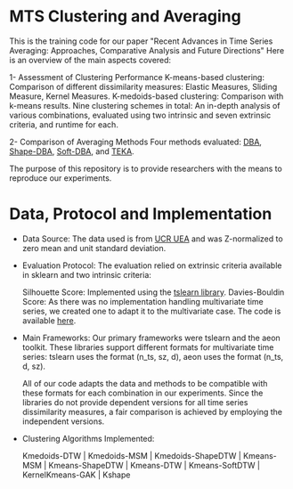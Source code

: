 # MTS Clustering and Averaging
This is the training code for our paper "Recent Advances in Time Series Averaging: Approaches, Comparative Analysis and Future Directions"
Here is an overview of the main aspects covered:

1- Assessment of Clustering Performance
    K-means-based clustering: Comparison of different dissimilarity measures: Elastic Measures, Sliding Measure, Kernel Measures.
    K-medoids-based clustering: Comparison with k-means results.
    Nine clustering schemes in total: An in-depth analysis of various combinations, evaluated using two intrinsic and seven extrinsic criteria, and runtime for each. 


2- Comparison of Averaging Methods
Four methods evaluated:
[DBA](https://tslearn.readthedocs.io/en/stable/gen_modules/barycenters/tslearn.barycenters.dtw_barycenter_averaging.html#tslearn.barycenters.dtw_barycenter_averaging), [Shape-DBA](https://github.com/MSD-IRIMAS/ShapeDBA), [Soft-DBA](https://tslearn.readthedocs.io/en/stable/gen_modules/barycenters/tslearn.barycenters.softdtw_barycenter.html#tslearn.barycenters.softdtw_barycenter), and [TEKA](https://github.com/pfmarteau/py-TEKA/blob/main/README.md).

The purpose of this repository is to provide researchers with the means to reproduce our experiments.

# Data, Protocol and Implementation
- Data Source: The data used is from [UCR UEA](https://www.timeseriesclassification.com/dataset.php) and was Z-normalized to zero mean and unit standard deviation.
- Evaluation Protocol: The evaluation relied on extrinsic criteria available in sklearn and two intrinsic criteria:

    Silhouette Score: Implemented using the [tslearn library](https://tslearn.readthedocs.io/en/latest/gen_modules/clustering/tslearn.clustering.silhouette_score.html).
    Davies-Bouldin Score: As there was no implementation handling multivariate time series, we created one to adapt it to the multivariate case. The code is available [here](https://github.com/bjdhafssa/MTS-Clustering-and-Averaging/blob/main/Clustering/tslearn_implementations/evaluator.py).
- Main Frameworks: Our primary frameworks were tslearn and the aeon toolkit. These libraries support different formats for multivariate time series: tslearn uses the format (n_ts, sz, d), aeon uses the format (n_ts, d, sz).

  All of our code adapts the data and methods to be compatible with these formats for each combination in our experiments.
  Since the libraries do not provide dependent versions for all time series dissimilarity measures, a fair comparison is achieved by employing the independent versions.
- Clustering Algorithms Implemented:
  
   Kmedoids-DTW |
   Kmedoids-MSM |
   Kmedoids-ShapeDTW |
   Kmeans-MSM | 
   Kmeans-ShapeDTW |
   Kmeans-DTW |
   Kmeans-SoftDTW |
   KernelKmeans-GAK |
   Kshape




